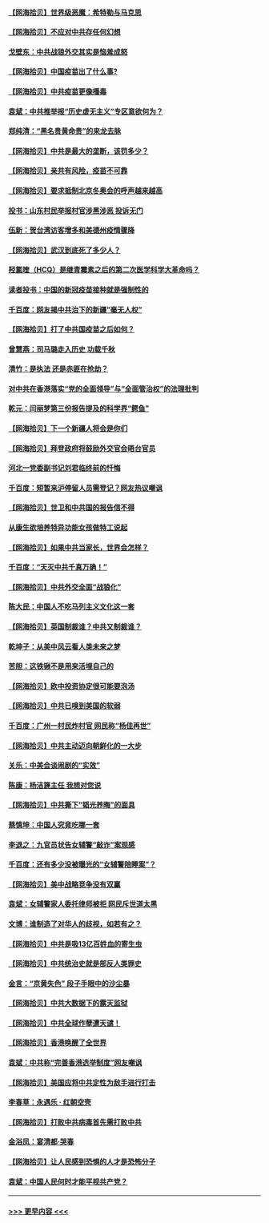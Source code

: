 #### [【网海拾贝】世界级恶魔：希特勒与马克思](../pages/nsc993/n12884062.md?t=04170602) 
#### [【网海拾贝】不应对中共存任何幻想](../pages/nsc993/n12881460.md?t=04170602) 
#### [戈壁东：中共战狼外交其实是恼羞成怒](../pages/nsc993/n12880392.md?t=04170602) 
#### [【网海拾贝】中国疫苗出了什么事?](../pages/nsc993/n12879124.md?t=04170602) 
#### [【网海拾贝】中共疫苗更像播毒](../pages/nsc993/n12876631.md?t=04170602) 
#### [袁斌：中共推举报“历史虚无主义”专区意欲何为？](../pages/nsc993/n12876530.md?t=04170602) 
#### [郑纯清：“黑名贵黄命贵”的来龙去脉](../pages/nsc993/n12875589.md?t=04170602) 
#### [【网海拾贝】中共是最大的垄断，该罚多少？](../pages/nsc993/n12874006.md?t=04170602) 
#### [【网海拾贝】亲共有风险，疫苗不可靠](../pages/nsc993/n12872224.md?t=04170602) 
#### [【网海拾贝】要求抵制北京冬奥会的呼声越来越高](../pages/nsc993/n12868962.md?t=04170602) 
#### [投书：山东村民举报村官涉黑涉恶 投诉无门](../pages/nsc993/n12869726.md?t=04170602) 
#### [伍新：贺台湾访客增多和美德州疫情骤降](../pages/nsc993/n12865651.md?t=04170602) 
#### [【网海拾贝】武汉到底死了多少人？](../pages/nsc993/n12863707.md?t=04170602) 
#### [羟氯喹（HCQ）是继青霉素之后的第二次医学科学大革命吗？](../pages/nsc993/n12638564.md?t=04170602) 
#### [读者投书：中国的新冠疫苗接种就是强制性的](../pages/nsc993/n12859932.md?t=04170602) 
#### [千百度：网友揭中共治下的新疆“毫无人权”](../pages/nsc993/n12858385.md?t=04170602) 
#### [【网海拾贝】打了中共国疫苗之后如何？](../pages/nsc993/n12857866.md?t=04170602) 
#### [曾慧燕：司马璐走入历史 功载千秋](../pages/nsc993/n12856996.md?t=04170602) 
#### [清竹：是执法 还是赤匪在抢劫？](../pages/nsc993/n12856952.md?t=04170602) 
#### [对中共在香港落实“党的全面领导”与“全面管治权”的法理批判](../pages/nsc993/n12856929.md?t=04170602) 
#### [乾元：闫丽梦第三份报告提及的科学界“鳄鱼”](../pages/nsc993/n12855985.md?t=04170602) 
#### [【网海拾贝】下一个新疆人将会是你们](../pages/nsc993/n12855864.md?t=04170602) 
#### [【网海拾贝】拜登政府将鼓励外交官会晤台官员](../pages/nsc993/n12853615.md?t=04170602) 
#### [河北一党委副书记刘君临终前的忏悔](../pages/nsc993/n12849420.md?t=04170602) 
#### [千百度：短暂来沪停留人员需登记？网友热议嘲讽](../pages/nsc993/n12853497.md?t=04170602) 
#### [【网海拾贝】世卫和中共国的报告信不得](../pages/nsc993/n12850902.md?t=04170602) 
#### [从康生欲培养特异功能女孩做特工说起](../pages/nsc993/n12849289.md?t=04170602) 
#### [【网海拾贝】如果中共当家长，世界会怎样？](../pages/nsc993/n12848436.md?t=04170602) 
#### [千百度：“天灭中共千真万确！”](../pages/nsc993/n12845659.md?t=04170602) 
#### [【网海拾贝】中共外交全面“战狼化”](../pages/nsc993/n12845607.md?t=04170602) 
#### [陈大民：中国人不吃马列主义文化这一套](../pages/nsc993/n12842496.md?t=04170602) 
#### [【网海拾贝】英国制裁谁？中共又制裁谁？](../pages/nsc993/n12840909.md?t=04170602) 
#### [乾坤子：从美中风云看人类未来之梦](../pages/nsc993/n12840590.md?t=04170602) 
#### [苦胆：这铁锹不是用来活埋自己的](../pages/nsc993/n12839512.md?t=04170602) 
#### [【网海拾贝】欧中投资协定很可能要泡汤](../pages/nsc993/n12835122.md?t=04170602) 
#### [【网海拾贝】中共已嗅到美国的软弱](../pages/nsc993/n12832411.md?t=04170602) 
#### [千百度：广州一村民炸村官 网民称“杨佳再世”](../pages/nsc993/n12832380.md?t=04170602) 
#### [【网海拾贝】中共主动迈向朝鲜化的一大步](../pages/nsc993/n12829887.md?t=04170602) 
#### [关乐：中美会谈闹剧的“实效”](../pages/nsc993/n12826698.md?t=04170602) 
#### [陈康：杨洁篪主任  我想对您说](../pages/nsc993/n12826609.md?t=04170602) 
#### [【网海拾贝】中共撕下“韬光养晦”的面具](../pages/nsc993/n12826459.md?t=04170602) 
#### [蔡慎坤：中国人究竟吃哪一套](../pages/nsc993/n12826010.md?t=04170602) 
#### [李退之：九官员状告女辅警“敲诈”案观感](../pages/nsc993/n12823984.md?t=04170602) 
#### [千百度：还有多少没被曝光的“女辅警陪睡案”？](../pages/nsc993/n12822136.md?t=04170602) 
#### [【网海拾贝】美中战略竞争没有双赢](../pages/nsc993/n12822105.md?t=04170602) 
#### [袁斌：女辅警家人委托律师被拒 网民斥世道太黑](../pages/nsc993/n12822004.md?t=04170602) 
#### [文博：谁制造了对华人的歧视，如若有之？](../pages/nsc993/n12821635.md?t=04170602) 
#### [【网海拾贝】中共是吸13亿百姓血的寄生虫](../pages/nsc993/n12819191.md?t=04170602) 
#### [【网海拾贝】中共统治史就是部反人类罪史](../pages/nsc993/n12816738.md?t=04170602) 
#### [金言：“京黄失色” 段子手眼中的沙尘暴](../pages/nsc993/n12815700.md?t=04170602) 
#### [【网海拾贝】中共大数据下的露天监狱](../pages/nsc993/n12811075.md?t=04170602) 
#### [【网海拾贝】中共全球作孽遭天谴！](../pages/nsc993/n12810258.md?t=04170602) 
#### [【网海拾贝】香港唤醒了全世界](../pages/nsc993/n12809100.md?t=04170602) 
#### [袁斌：中共称“完善香港选举制度”网友嘲讽](../pages/nsc993/n12808994.md?t=04170602) 
#### [【网海拾贝】美国应将中共定性为敌手进行打击](../pages/nsc993/n12806870.md?t=04170602) 
#### [李春草：永遇乐 · 红朝空壳](../pages/nsc993/n12805365.md?t=04170602) 
#### [【网海拾贝】打败中共病毒首先需打败中共](../pages/nsc993/n12803930.md?t=04170602) 
#### [金浴凤：宴清都‧哭春](../pages/nsc993/n12801601.md?t=04170602) 
#### [【网海拾贝】让人民感到恐惧的人才是恐怖分子](../pages/nsc993/n12799347.md?t=04170602) 
#### [袁斌：中国人民何时才能平视共产党？](../pages/nsc993/n12799306.md?t=04170602) 

----
#### [ >>> 更早内容 <<< ](../indexes/nsc993-earlier.md)
